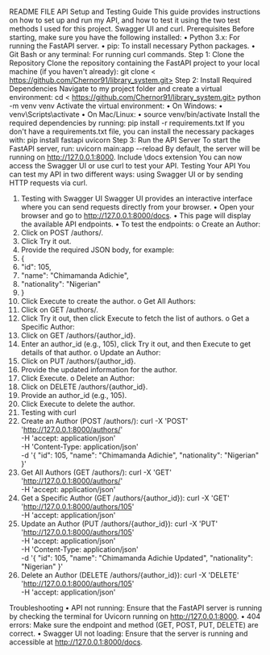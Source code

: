 README FILE
API Setup and Testing Guide
This guide provides instructions on how to set up and run my API, and how to test it using the two test methods I used for this project. Swagger UI and curl.
Prerequisites
Before starting, make sure you have the following installed:
•	Python 3.x: For running the FastAPI server.
•	pip: To install necessary Python packages.
•	Git Bash or any terminal: For running curl commands.
Step 1: Clone the Repository
Clone the repository containing the FastAPI project to your local machine (if you haven't already):
git clone < https://github.com/Chernor91/library_system.git>
Step 2: Install Required Dependencies
Navigate to my project folder and create a virtual environment:
cd < https://github.com/Chernor91/library_system.git>
python -m venv venv
Activate the virtual environment:
•	On Windows:
•	venv\Scripts\activate
•	On Mac/Linux:
•	source venv/bin/activate
Install the required dependencies by running:
pip install -r requirements.txt
If you don't have a requirements.txt file, you can install the necessary packages with:
pip install fastapi uvicorn
Step 3: Run the API Server
To start the FastAPI server, run:
uvicorn main:app --reload
By default, the server will be running on http://127.0.0.1:8000. Include \docs extension You can now access the Swagger UI or use curl to test your API.
Testing Your API
You can test my API in two different ways: using Swagger UI or by sending HTTP requests via curl.
1. Testing with Swagger UI
Swagger UI provides an interactive interface where you can send requests directly from your browser.
•	Open your browser and go to http://127.0.0.1:8000/docs.
•	This page will display the available API endpoints.
•	To test the endpoints:
o	Create an Author:
1.	Click on POST /authors/.
2.	Click Try it out.
3.	Provide the required JSON body, for example:
4.	{
5.	  "id": 105,
6.	  "name": "Chimamanda Adichie",
7.	  "nationality": "Nigerian"
8.	}
9.	Click Execute to create the author.
o	Get All Authors:
1.	Click on GET /authors/.
2.	Click Try it out, then click Execute to fetch the list of authors.
o	Get a Specific Author:
1.	Click on GET /authors/{author_id}.
2.	Enter an author_id (e.g., 105), click Try it out, and then Execute to get details of that author.
o	Update an Author:
1.	Click on PUT /authors/{author_id}.
2.	Provide the updated information for the author.
3.	Click Execute.
o	Delete an Author:
1.	Click on DELETE /authors/{author_id}.
2.	Provide an author_id (e.g., 105).
3.	Click Execute to delete the author.
2. Testing with curl
1.	Create an Author (POST /authors/):
curl -X 'POST' \
  'http://127.0.0.1:8000/authors/' \
  -H 'accept: application/json' \
  -H 'Content-Type: application/json' \
  -d '{
  "id": 105,
  "name": "Chimamanda Adichie",
  "nationality": "Nigerian"
}'
2.	Get All Authors (GET /authors/):
curl -X 'GET' \
  'http://127.0.0.1:8000/authors/' \
  -H 'accept: application/json'
3.	Get a Specific Author (GET /authors/{author_id}):
curl -X 'GET' \
  'http://127.0.0.1:8000/authors/105' \
  -H 'accept: application/json'
4.	Update an Author (PUT /authors/{author_id}):
curl -X 'PUT' \
  'http://127.0.0.1:8000/authors/105' \
  -H 'accept: application/json' \
  -H 'Content-Type: application/json' \
  -d '{
  "id": 105,
  "name": "Chimamanda Adichie Updated",
  "nationality": "Nigerian"
}'
5.	Delete an Author (DELETE /authors/{author_id}):
curl -X 'DELETE' \
  'http://127.0.0.1:8000/authors/105' \
  -H 'accept: application/json'

Troubleshooting
•	API not running: Ensure that the FastAPI server is running by checking the terminal for Uvicorn running on http://127.0.0.1:8000.
•	404 errors: Make sure the endpoint and method (GET, POST, PUT, DELETE) are correct.
•	Swagger UI not loading: Ensure that the server is running and accessible at http://127.0.0.1:8000/docs.


